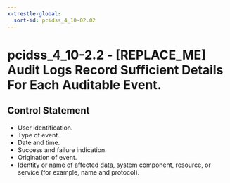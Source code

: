 ```yaml
---
x-trestle-global:
  sort-id: pcidss_4_10-02.02
---
```


# pcidss_4_10-2.2 - \[REPLACE_ME\] Audit Logs Record Sufficient Details For Each Auditable Event.

## Control Statement

- User identification.
- Type of event.
- Date and time.
- Success and failure indication.
- Origination of event.
- Identity or name of affected data, system component, resource, or service (for example,
  name and protocol).
